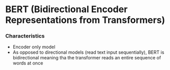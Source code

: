 # BERT (Bidirectional Encoder Representations from Transformers)

### Characteristics
* Encoder only model 
* As opposed to directional models (read text input sequentially), BERT is bidirectional meaning tha the transformer reads an entire sequence of words at once
